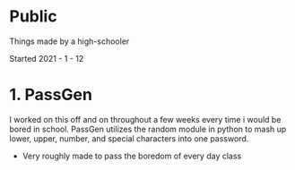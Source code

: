 # Public
Things made by a high-schooler

Started 2021 - 1 - 12

# 1. PassGen
I worked on this off and on throughout a few weeks every time i would be bored in school. 
PassGen utilizes the random module in python to mash up lower, upper, number, and special characters into one password.
- Very roughly made to pass the boredom of every day class
